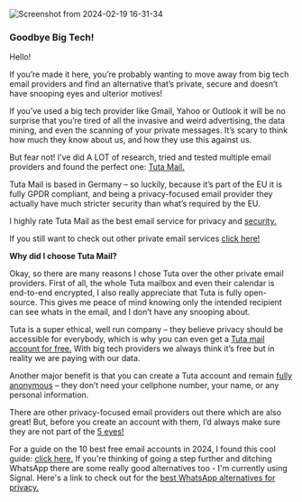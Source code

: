 
![Screenshot from 2024-02-19 16-31-34](https://github.com/LB56745/LB56745.github.io/assets/160507147/3c89143a-6ded-4a8c-98d2-aa47170c13ef)


### **Goodbye Big Tech!**

Hello! 

If you’re made it here, you’re probably wanting to move away from big tech email providers and find an alternative that’s private, secure and doesn’t have snooping eyes and ulterior motives! 

If you’ve used a big tech provider like Gmail, Yahoo or Outlook it will be no surprise that you’re tired of all the invasive and weird advertising, the data mining, and even the scanning of your private messages. It’s scary to think how much they know about us, and how they use this against us. 

But fear not! I’ve did A LOT of research, tried and tested multiple email providers and found the perfect one: [Tuta Mail.](https://tuta.com/) 

Tuta Mail is based in Germany – so luckily, because it’s part of the EU it is fully GPDR compliant, and being a privacy-focused email provider they actually have much stricter security than what’s required by the EU. 
 
I highly rate Tuta Mail as the best email service for privacy and [security.](https://tuta.com/security)

If you still want to check out other private email services [click here!](https://tuta.com/blog/best-private-email-service)

**Why did I choose Tuta Mail?**

Okay, so there are many reasons I chose Tuta over the other private email providers. First of all, the whole Tuta mailbox and even their calendar is end-to-end encrypted, I also really appreciate that Tuta is fully open-source. This gives me peace of mind knowing only the intended recipient can see whats in the email, and I don’t have any snooping about. 

Tuta is a super ethical, well run company – they believe privacy should be accessible for everybody, which is why you can even get a [Tuta mail account for free.]([https://tuta.com/blog/best-free-email-a) With big tech providers we always think it’s free but in reality we are paying with our data. 

Another major benefit is that you can create a Tuta account and remain [fully anonymous](https://tuta.com/blog/anonymous-email/) – they don’t need your cellphone number, your name, or any personal information. 


There are other privacy-focused email providers out there which are also great! But, before you create an account with them, I’d always make sure they are not part of the [5 eyes!](https://tuta.com/blog/posts/fourteen-eyes-countries)

For a guide on the 10 best free email accounts in 2024, I found this cool guide: [click here.](https://tuta.com/blog/best-free-email-accounts)
If you're thinking of going a step further and ditching WhatsApp there are some really good alternatives too - I'm currently using Signal. Here's a link to check out for the [best WhatsApp alternatives for privacy.](https://tuta.com/blog/best-whatsapp-alternatives-privacy)  
